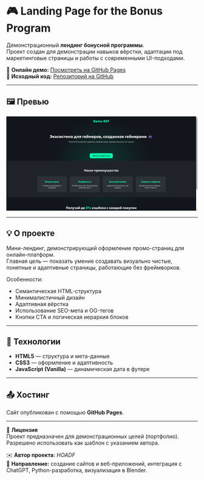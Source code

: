 # 🎮 Landing Page for the Bonus Program

Демонстрационный **лендинг бонусной программы**.  
Проект создан для демонстрации навыков вёрстки, адаптации под маркетинговые страницы и работы с современными UI-подходами.

🔗 **Онлайн демо:** [Посмотреть на GitHub Pages](https://hoadf.github.io/Landing-page-for-the-bonus-program/)  
💾 **Исходный код:** [Репозиторий на GitHub](https://github.com/hoadf/Landing-page-for-the-bonus-program)

---

## 🖼️ Превью

![Превью сайта](preview.jpg)

---

## 💡 О проекте

Мини-лендинг, демонстрирующий оформление промо-страниц для онлайн-платформ.  
Главная цель — показать умение создавать визуально чистые, понятные и адаптивные страницы, работающие без фреймворков.

Особенности:
- Семантическая HTML-структура  
- Минималистичный дизайн  
- Адаптивная вёрстка  
- Использование SEO-мета и OG-тегов  
- Кнопки CTA и логическая иерархия блоков  

---

## 🧩 Технологии

- **HTML5** — структура и мета-данные  
- **CSS3** — оформление и адаптивность  
- **JavaScript (Vanilla)** — динамическая дата в футере  

---

## 📤 Хостинг

Сайт опубликован с помощью **GitHub Pages**.

---

📄 **Лицензия**  
Проект предназначен для демонстрационных целей (портфолио).  
Разрешено использовать как шаблон с указанием автора.  

✉️ **Автор проекта:** *HOADF*  
💬 **Направление:** создание сайтов и веб-приложений, интеграция с ChatGPT, Python-разработка, визуализация в Blender.
